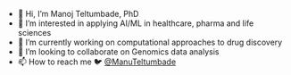 - 👋 Hi, I’m Manoj Teltumbade, PhD
- 👀 I’m interested in applying AI/ML in healthcare, pharma and life sciences
- 🌱 I’m currently working on computational approaches to drug discovery 
- 💞️ I’m looking to collaborate on Genomics data analysis
- 📫 How to reach me 🐦 [@ManuTeltumbade](https://twitter.com/ManuTeltumbade)


<!---
ManuTel/ManuTel is a ✨ special ✨ repository because its `README.md` (this file) appears on your GitHub profile.
You can click the Preview link to take a look at your changes.
--->
